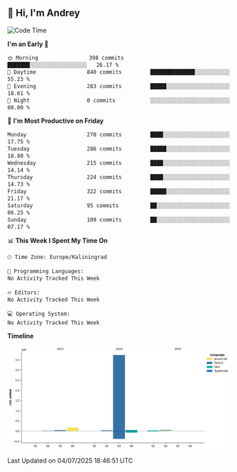 ## 👋 Hi, I'm Andrey

<!--START_SECTION:waka-->
![Code Time](http://img.shields.io/badge/Code%20Time-874%20hrs%2027%20mins-blue)

**I'm an Early 🐤** 

```text
🌞 Morning                398 commits         ███████░░░░░░░░░░░░░░░░░░   26.17 % 
🌆 Daytime                840 commits         ██████████████░░░░░░░░░░░   55.23 % 
🌃 Evening                283 commits         █████░░░░░░░░░░░░░░░░░░░░   18.61 % 
🌙 Night                  0 commits           ░░░░░░░░░░░░░░░░░░░░░░░░░   00.00 % 
```
📅 **I'm Most Productive on Friday** 

```text
Monday                   270 commits         ████░░░░░░░░░░░░░░░░░░░░░   17.75 % 
Tuesday                  286 commits         █████░░░░░░░░░░░░░░░░░░░░   18.80 % 
Wednesday                215 commits         ████░░░░░░░░░░░░░░░░░░░░░   14.14 % 
Thursday                 224 commits         ████░░░░░░░░░░░░░░░░░░░░░   14.73 % 
Friday                   322 commits         █████░░░░░░░░░░░░░░░░░░░░   21.17 % 
Saturday                 95 commits          ██░░░░░░░░░░░░░░░░░░░░░░░   06.25 % 
Sunday                   109 commits         ██░░░░░░░░░░░░░░░░░░░░░░░   07.17 % 
```


📊 **This Week I Spent My Time On** 

```text
🕑︎ Time Zone: Europe/Kaliningrad

💬 Programming Languages: 
No Activity Tracked This Week

🔥 Editors: 
No Activity Tracked This Week

💻 Operating System: 
No Activity Tracked This Week
```

**Timeline**

![Lines of Code chart](https://raw.githubusercontent.com/Mist3s/Mist3s/main/assets/bar_graph.png)


 Last Updated on 04/07/2025 18:46:51 UTC
<!--END_SECTION:waka-->

